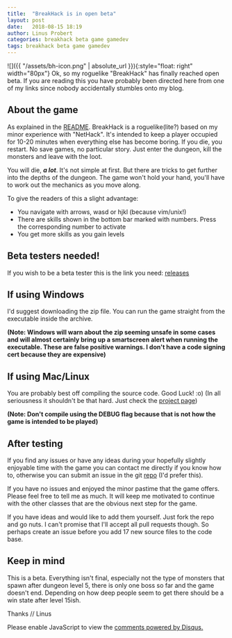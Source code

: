 ```yaml
---
title:  "BreakHack is in open beta"
layout: post
date:   2018-08-15 18:19
author: Linus Probert
categories: breakhack beta game gamedev
tags: breakhack beta game gamedev
---
```

![]({{ "/assets/bh-icon.png" | absolute_url }}){:style="float: right" width="80px"}
Ok, so my roguelike "BreakHack" has finally reached open beta. If you are
reading this you have probably been directed here from one of my links since
nobody accidentally stumbles onto my blog.

About the game
--------------
As explained in the
[README](https://github.com/LiquidityC/breakhack/releases/tag/beta1).
BreakHack is a roguelike(lite?) based on my minor experience with "NetHack".
It's intended to keep a player occupied for 10-20 minutes when everything else
has become boring. If you die, you restart. No save games, no particular story.
Just enter the dungeon, kill the monsters and leave with the loot.

You will die, ***a lot***. It's not simple at first. But there are tricks to get
further into the depths of the dungeon. The game won't hold your hand, you'll
have to work out the mechanics as you move along.

To give the readers of this a slight advantage:
- You navigate with arrows, wasd or hjkl (because vim/unix!)
- There are skills shown in the bottom bar marked with numbers. Press the
corresponding number to activate
- You get more skills as you gain levels

Beta testers needed!
-------------------
If you wish to be a beta tester this is the link you need:
[releases](https://github.com/liquidityc/breakhack/releases)

If using Windows
-------------
I'd suggest downloading the zip file. You can run the game
straight from the executable inside the archive.

**(Note: Windows will warn about the zip seeming unsafe in some cases
and will almost certainly bring up a smartscreen alert when running
the executable. These are false positive warnings. I don't have a code
signing cert because they are expensive)**

If using Mac/Linux
------------------
You are probably best off compiling the source code. Good Luck! :o)
(In all seriousness it shouldn't be that hard. Just check the [project
 page](https://github.com/liquidityc/breakhack))

**(Note: Don't compile using the DEBUG flag because that is not how the
game is intended to be played)**

After testing
-------------
If you find any issues or have any ideas during your hopefully slightly
enjoyable time with the game you can contact me directly if you know how to, 
otherwise you can submit an issue in the git
[repo](https://github.com/liquidityc/breakhack/issues) (I'd prefer this).

If you have no issues and enjoyed the minor pastime that the game offers.
Please feel free to tell me as much. It will keep me motivated to continue with
the other classes that are the obvious next step for the game.

If you have ideas and would like to add them yourself. Just fork the repo and go
nuts. I can't promise that I'll accept all pull requests though. So perhaps
create an issue before you add 17 new source files to the code base.

Keep in mind
------------
This is a beta. Everything isn't final, especially not the type of monsters that
spawn after dungeon level 5, there is only one boss so far and the game doesn't
end. Depending on how deep people seem to get there should be a win state after
level 15ish.

Thanks //
    Linus

<div id="disqus_thread"></div>
<script>
    var disqus_config = function () {
        this.page.url = '{{ site.url }}';
        this.page.identifier = '{{ page.url }}';
    };
    (function() {  // DON'T EDIT BELOW THIS LINE
        var d = document, s = d.createElement('script');
        
        s.src = '//linuxcodehacks.disqus.com/embed.js';
        
        s.setAttribute('data-timestamp', +new Date());
        (d.head || d.body).appendChild(s);
    })();
</script>
<noscript>Please enable JavaScript to view the <a href="https://disqus.com/?ref_noscript" rel="nofollow">comments powered by Disqus.</a></noscript>
